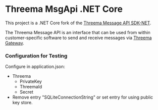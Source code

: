 # Threema MsgApi .NET Core

This project is a .NET Core fork of the [Threema Message API SDK-NET](https://gateway.threema.ch/en/developer/sdk-net). 

The Threema Message API is an interface that can be used from within customer-specific software to send and receive messages via [Threema Gateway](https://gateway.threema.ch/en).



### Configuration for Testing


Configure in application.json:

- Threema
  - PrivateKey
  - ThreemaId
  - Secret
- Remove entry "SQLiteConnectionString" or set entry for using public key store.

